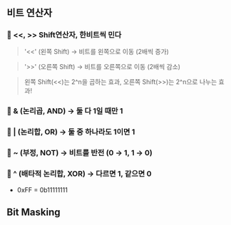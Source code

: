 #
## 비트 연산자
### 🔹 <<, >> Shift연산자, 한비트씩 민다
> '<<' (왼쪽 Shift) → 비트를 왼쪽으로 이동 (2배씩 증가)

> '>>' (오른쪽 Shift) → 비트를 오른쪽으로 이동 (2배씩 감소)

> 왼쪽 Shift(<<)는 2^n을 곱하는 효과, 오른쪽 Shift(>>)는 2^n으로 나누는 효과!

### 🔹 & (논리곱, AND) → 둘 다 1일 때만 1
### 🔹 | (논리합, OR) → 둘 중 하나라도 1이면 1
### 🔹 ~ (부정, NOT) → 비트를 반전 (0 → 1, 1 → 0)
### 🔹 ^ (배타적 논리합, XOR) → 다르면 1, 같으면 0
* 0xFF = 0b11111111

## Bit Masking

